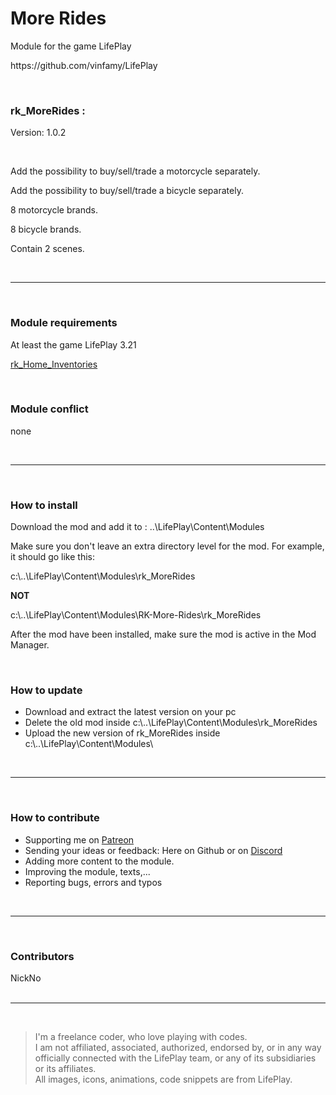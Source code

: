 <h1>More Rides</h1>
<p>Module for the game LifePlay</p>
<p>https://github.com/vinfamy/LifePlay</p>
<br>
<h3>rk_MoreRides :</h3>
<p>Version: 1.0.2</p>
<br>
<p>Add the possibility to buy/sell/trade a motorcycle separately.</p>
<p>Add the possibility to buy/sell/trade a bicycle separately.</p>
<p>8 motorcycle brands.</p>
<p>8 bicycle brands.</p>
<p>Contain 2 scenes.</p> 
<br>
<hr>
<br>
<h3>Module requirements</h3>
<p>At least the game LifePlay 3.21</p>
<p><a href="https://github.com/RaiderKnight/RK-Home-Inventories" tilte="Home Inventories Mod">rk_Home_Inventories</a></p>
<br>
<h3>Module conflict</h3>
<p>none</p>
<br>
<hr>
<br>
<h3>How to install</h3>
<p>Download the mod and add it to : ..\LifePlay\Content\Modules</p>
<p>Make sure you don't leave an extra directory level for the mod. For example, it should go like this:</p>
<p>c:\..\LifePlay\Content\Modules\rk_MoreRides </p>
<p><strong>NOT</strong></p>
<p>c:\..\LifePlay\Content\Modules\RK-More-Rides\rk_MoreRides</p>
<p>After the mod have been installed, make sure the mod is active in the Mod Manager.</p>
<br>
<h3>How to update</h3>
<ul>
<li>Download and extract the latest version on your pc</li>
<li>Delete the old mod inside c:\..\LifePlay\Content\Modules\rk_MoreRides</li>
<li>Upload the new version of rk_MoreRides inside c:\..\LifePlay\Content\Modules\</li>
</ul>
<br>
<hr>
<br>
<h3>How to contribute</h3>
<ul>
<li>Supporting me on <a href="https://www.patreon.com/raiderknight">Patreon</a></li>
<li>Sending your ideas or feedback: Here on Github or on <a href="https://discord.gg/d3U9E2wb4Y">Discord</a></li>
<li>Adding more content to the module.</li>
<li>Improving the module, texts,...</li>
<li>Reporting bugs, errors and typos</li>
</ul>
<br>
<hr>
<br>
<h3>Contributors</h3>
NickNo<br>
<br>
<hr>
<br>
<blockquote> I'm a freelance coder, who love playing with codes.<br>
I am not affiliated, associated, authorized, endorsed by, or in any way officially connected with the LifePlay team, or any of its subsidiaries or its affiliates.<br>
All images, icons, animations, code snippets are from LifePlay.</blockquote>